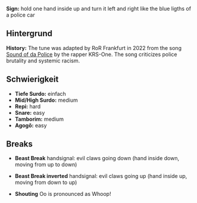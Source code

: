 **Sign:** hold one hand inside up and turn it left and right like the blue
ligths of a police car

## Hintergrund

**History:** The tune was adapted by RoR Frankfurt in 2022 from the song [Sound
of da Police](https://en.wikipedia.org/wiki/Sound_of_da_Police) by the rapper
KRS-One. The song criticizes police brutality and systemic racism.

## Schwierigkeit

* **Tiefe Surdo:** einfach
* **Mid/High Surdo:** medium
* **Repi:** hard
* **Snare:** easy
* **Tamborim:** medium
* **Agogô:** easy

## Breaks

* **Beast Break** handsignal: evil claws going down (hand inside down, moving
  from up to down)
* **Beast Break inverted** handsignal: evil claws going up (hand inside up,
  moving from down to up)

* **Shouting** Oo is pronounced as Whoop!
